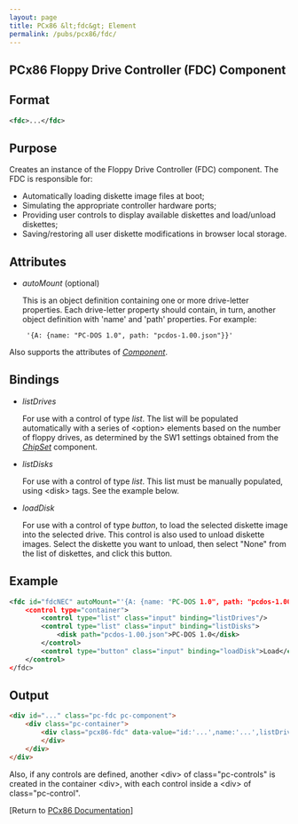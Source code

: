 ```yaml
---
layout: page
title: PCx86 &lt;fdc&gt; Element
permalink: /pubs/pcx86/fdc/
---
```


PCx86 Floppy Drive Controller (FDC) Component
---------------------------------------------

Format
------

```xml
<fdc>...</fdc>
```

Purpose
-------

Creates an instance of the Floppy Drive Controller (FDC) component. The FDC is responsible for:

- Automatically loading diskette image files at boot;
- Simulating the appropriate controller hardware ports;
- Providing user controls to display available diskettes and load/unload diskettes;
- Saving/restoring all user diskette modifications in browser local storage.

Attributes
----------

 * *autoMount* (optional)
 
	This is an object definition containing one or more drive-letter properties.
	Each drive-letter property should contain, in turn, another object definition with 'name' and 'path' properties.
	For example:
	
		'{A: {name: "PC-DOS 1.0", path: "pcdos-1.00.json"}}'
		
Also supports the attributes of *[Component](/pubs/pcx86/component/)*.

Bindings
--------

 * *listDrives*
 
	For use with a control of type *list*. The list will be populated automatically with a series of &lt;option&gt;
	elements based on the number of floppy drives, as determined by the SW1 settings obtained from the
	*[ChipSet](/pubs/pcx86/chipset/)* component.
	
 * *listDisks*
 
	For use with a control of type *list*. This list must be manually populated, using &lt;disk&gt; tags.
	See the example below.
	
 * *loadDisk*
 
	For use with a control of type *button*, to load the selected diskette image into the selected drive.
	This control is also used to unload diskette images. Select the diskette you want to unload, then select
	"None" from the list of diskettes, and click this button.

Example
-------

```xml
<fdc id="fdcNEC" autoMount="'{A: {name: "PC-DOS 1.0", path: "pcdos-1.00.json"}}'">
    <control type="container">
        <control type="list" class="input" binding="listDrives"/>
        <control type="list" class="input" binding="listDisks">
            <disk path="pcdos-1.00.json">PC-DOS 1.0</disk>
        </control>
        <control type="button" class="input" binding="loadDisk">Load</control>
    </control>
</fdc>
```

Output
------

```html
<div id="..." class="pc-fdc pc-component">
    <div class="pc-container">
        <div class="pcx86-fdc" data-value="id:'...',name:'...',listDrives:'...',listDisks:'...',loadDisk:'...'">
        </div>
    </div>
</div>
```

Also, if any controls are defined, another &lt;div&gt; of class="pc-controls" is created in the container &lt;div&gt;,
with each control inside a &lt;div&gt; of class="pc-control".

[Return to [PCx86 Documentation](..)]
